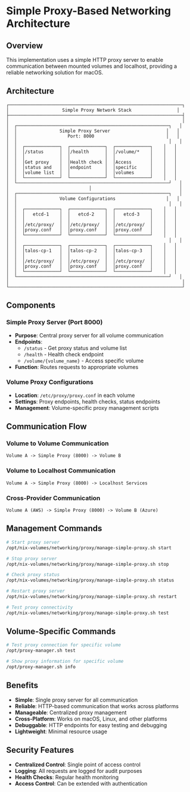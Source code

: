 # Simple Proxy-Based Networking Architecture

## Overview

This implementation uses a simple HTTP proxy server to enable communication between mounted volumes and localhost, providing a reliable networking solution for macOS.

## Architecture

```
┌─────────────────────────────────────────────────────────────────┐
│                    Simple Proxy Network Stack                 │
├─────────────────────────────────────────────────────────────────┤
│                                                                 │
│  ┌─────────────────────────────────────────────────────────┐   │
│  │                Simple Proxy Server                     │   │
│  │                   Port: 8000                           │   │
│  │                                                         │   │
│  │  ┌─────────────┐  ┌─────────────┐  ┌─────────────┐    │   │
│  │  │/status      │  │/health      │  │/volume/*    │    │   │
│  │  │             │  │             │  │             │    │   │
│  │  │Get proxy    │  │Health check │  │Access       │    │   │
│  │  │status and   │  │endpoint     │  │specific     │    │   │
│  │  │volume list  │  │             │  │volumes      │    │   │
│  │  └─────────────┘  └─────────────┘  └─────────────┘    │   │
│  └─────────────────────────────────────────────────────────┘   │
│                              │                                 │
│  ┌─────────────────────────────────────────────────────────┐   │
│  │                Volume Configurations                   │   │
│  │                                                         │   │
│  │  ┌─────────────┐  ┌─────────────┐  ┌─────────────┐    │   │
│  │  │   etcd-1    │  │   etcd-2    │  │   etcd-3    │    │   │
│  │  │             │  │             │  │             │    │   │
│  │  │/etc/proxy/  │  │/etc/proxy/  │  │/etc/proxy/  │    │   │
│  │  │proxy.conf   │  │proxy.conf   │  │proxy.conf   │    │   │
│  │  └─────────────┘  └─────────────┘  └─────────────┘    │   │
│  │                                                         │   │
│  │  ┌─────────────┐  ┌─────────────┐  ┌─────────────┐    │   │
│  │  │talos-cp-1   │  │talos-cp-2   │  │talos-cp-3   │    │   │
│  │  │             │  │             │  │             │    │   │
│  │  │/etc/proxy/  │  │/etc/proxy/  │  │/etc/proxy/  │    │   │
│  │  │proxy.conf   │  │proxy.conf   │  │proxy.conf   │    │   │
│  │  └─────────────┘  └─────────────┘  └─────────────┘    │   │
│  └─────────────────────────────────────────────────────────┘   │
│                                                                 │
└─────────────────────────────────────────────────────────────────┘
```

## Components

### Simple Proxy Server (Port 8000)
- **Purpose**: Central proxy server for all volume communication
- **Endpoints**:
  - `/status` - Get proxy status and volume list
  - `/health` - Health check endpoint
  - `/volume/{volume_name}` - Access specific volume
- **Function**: Routes requests to appropriate volumes

### Volume Proxy Configurations
- **Location**: `/etc/proxy/proxy.conf` in each volume
- **Settings**: Proxy endpoints, health checks, status endpoints
- **Management**: Volume-specific proxy management scripts

## Communication Flow

### Volume to Volume Communication
```
Volume A -> Simple Proxy (8000) -> Volume B
```

### Volume to Localhost Communication
```
Volume A -> Simple Proxy (8000) -> Localhost Services
```

### Cross-Provider Communication
```
Volume A (AWS) -> Simple Proxy (8000) -> Volume B (Azure)
```

## Management Commands

```bash
# Start proxy server
/opt/nix-volumes/networking/proxy/manage-simple-proxy.sh start

# Stop proxy server
/opt/nix-volumes/networking/proxy/manage-simple-proxy.sh stop

# Check proxy status
/opt/nix-volumes/networking/proxy/manage-simple-proxy.sh status

# Restart proxy server
/opt/nix-volumes/networking/proxy/manage-simple-proxy.sh restart

# Test proxy connectivity
/opt/nix-volumes/networking/proxy/manage-simple-proxy.sh test
```

## Volume-Specific Commands

```bash
# Test proxy connection for specific volume
/opt/proxy-manager.sh test

# Show proxy information for specific volume
/opt/proxy-manager.sh info
```

## Benefits

- **Simple**: Single proxy server for all communication
- **Reliable**: HTTP-based communication that works across platforms
- **Manageable**: Centralized proxy management
- **Cross-Platform**: Works on macOS, Linux, and other platforms
- **Debuggable**: HTTP endpoints for easy testing and debugging
- **Lightweight**: Minimal resource usage

## Security Features

- **Centralized Control**: Single point of access control
- **Logging**: All requests are logged for audit purposes
- **Health Checks**: Regular health monitoring
- **Access Control**: Can be extended with authentication
